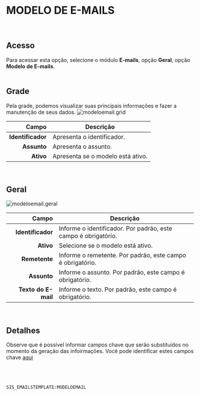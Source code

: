 ﻿# MODELO DE E-MAILS
<br>

## Acesso
Para acessar esta opção, selecione o módulo **E-mails**, opção **Geral**, opção **Modelo de E-mails**.
<br>
<br>

## Grade
Pela grade, podemos visualizar suas principais informações e fazer a manutenção de seus dados.
![modeloemail.grid](https://raw.githubusercontent.com/netforcews/docs-siscom/master/e-mails/imagens/modeloemail.grid.png)

Campo | Descrição
--:|---
**Identificador** | Apresenta o identificador.
**Assunto** | Apresenta o assunto.
**Ativo** | Apresenta se o modelo está ativo.
<br>

## Geral
![modeloemail.geral](https://raw.githubusercontent.com/netforcews/docs-siscom/master/e-mails/imagens/modeloemail.geral.png)

Campo | Descrição
--:|---
**Identificador** | Informe o identificador. Por padrão, este campo é obrigatório.
**Ativo** | Selecione se o modelo está ativo.
**Remetente** | Informe o remetente. Por padrão, este campo é obrigatório.
**Assunto** | Informe o assunto. Por padrão, este campo é obrigatório.
**Texto do E-mail** | Informe o texto. Por padrão, este campo é obrigatório.
<br>

## Detalhes
Observe que é possível informar campos chave  que serão substituídos no momento da geração das infoirmações.
Você pode identificar estes campos chave [aqui](/geral/camposchave.md)
<br>
<br>
<br>
<br>

```SIS_EMAILSTEMPLATE:MODELOEMAIL```
